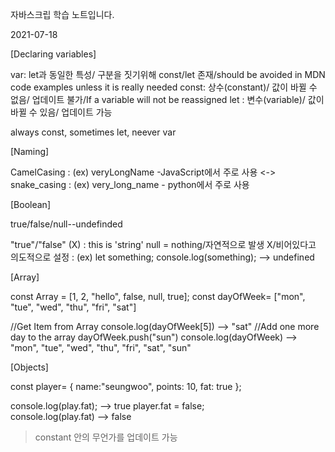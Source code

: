 자바스크립 학습 노트입니다.

2021-07-18

[Declaring variables]

var: let과 동일한 특성/ 구분을 짓기위해 const/let 존재/should be avoided in MDN code examples unless it is really needed
const: 상수(constant)/ 값이 바뀔 수 없음/ 업데이트 불가/If a variable will not be reassigned
let : 변수(variable)/ 값이 바뀔 수 있음/ 업데이트 가능

always const, sometimes let, neever var

[Naming]

CamelCasing : (ex) veryLongName -JavaScript에서 주로 사용
<->
snake_casing : (ex) very_long_name - python에서 주로 사용

[Boolean]

true/false/null--undefinded

"true"/"false" (X) : this is 'string'
null = nothing/자연적으로 발생 X/비어있다고 의도적으로 설정 : (ex) let something;
                                                                console.log(something); --> undefined 

[Array]

const Array = [1, 2, "hello", false, null, true];
const dayOfWeek= ["mon", "tue", "wed", "thu", "fri", "sat"]

//Get Item from Array
console.log(dayOfWeek[5]) --> "sat"
//Add one more day to the array
dayOfWeek.push("sun")
console.log(dayOfWeek) --> "mon", "tue", "wed", "thu", "fri", "sat", "sun"

[Objects]

const player= { 
  name:"seungwoo",
  points: 10,
  fat: true
};

console.log(play.fat); --> true
player.fat = false;  
console.log(play.fat) --> false
> constant 안의 무언가를 업데이트 가능


                                                                



